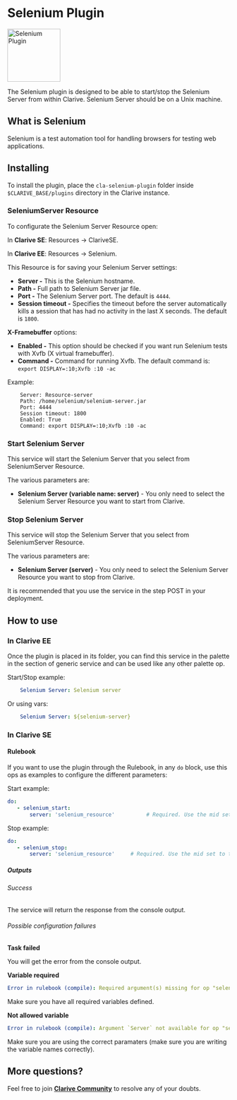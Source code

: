 # Selenium Plugin

<img src="https://cdn.rawgit.com/clarive/cla-selenium-plugin/master/public/icon/selenium.svg?sanitize=true" alt="Selenium Plugin" title="Selenium Plugin" width="120" height="120">

The Selenium plugin is designed to be able to start/stop the Selenium Server from within Clarive. Selenium Server should be on a Unix machine.

## What is Selenium

Selenium is a test automation tool for handling browsers for testing web applications.

## Installing

To install the plugin, place the `cla-selenium-plugin` folder inside `$CLARIVE_BASE/plugins`
directory in the Clarive instance.

### SeleniumServer Resource

To configurate the Selenium Server Resource open:

In **Clarive SE**: Resources -> ClariveSE.

In **Clarive EE**: Resources -> Selenium.

This Resource is for saving your Selenium Server settings:

- **Server -** This is the Selenium hostname.
- **Path -** Full path to Selenium Server jar file.
- **Port -** The Selenium Server port. The default is `4444`.
- **Session timeout -**  Specifies the timeout before the server automatically kills 
a session that has had no activity in the last X seconds. The default is `1800`.

**X-Framebuffer** options:

-  **Enabled -** This option should be checked if you want run Selenium tests with Xvfb (X virtual framebuffer).
-  **Command -** Command for running Xvfb. The default command is: `export DISPLAY=:10;Xvfb :10 -ac`

Example:

		Server: Resource-server
		Path: /home/selenium/selenium-server.jar
		Port: 4444
		Session timeout: 1800
		Enabled: True
		Command: export DISPLAY=:10;Xvfb :10 -ac

### Start Selenium Server

This service will start the Selenium Server that you select from SeleniumServer Resource.

The various parameters are:

- **Selenium Server (variable name: server)** - You only need to select the Selenium Server Resource you want to start from Clarive.

### Stop Selenium Server

This service will stop the Selenium Server that you select from SeleniumServer Resource.

The various parameters are:

- **Selenium Server (server)** - You only need to select the Selenium Server Resource you want to stop from Clarive.

It is recommended that you use the service in the step POST in your deployment.

## How to use

### In Clarive EE

Once the plugin is placed in its folder, you can find this service in the palette in the section of generic service and can be used like any other palette op.

Start/Stop example:

```yaml
    Selenium Server: Selenium server
``` 

Or using vars:

```yaml
    Selenium Server: ${selenium-server}
``` 

### In Clarive SE

#### Rulebook

If you want to use the plugin through the Rulebook, in any `do` block, use this ops as examples to configure the different parameters:

Start example:

```yaml
do:
   - selenium_start:
       server: 'selenium_resource'          # Required. Use the mid set to the resource you created 
``` 

Stop example:

```yaml
do:
   - selenium_stop:
       server: 'selenium_resource'     # Required. Use the mid set to the resource you created
```

##### Outputs

###### Success

The service will return the response from the console output.

###### Possible configuration failures

**Task failed**

You will get the error from the console output.

**Variable required**

```yaml
Error in rulebook (compile): Required argument(s) missing for op "selenium_stop": "server"
```

Make sure you have all required variables defined.

**Not allowed variable**

```yaml
Error in rulebook (compile): Argument `Server` not available for op "selenium_start"
```

Make sure you are using the correct paramaters (make sure you are writing the variable names correctly).

## More questions?

Feel free to join **[Clarive Community](https://community.clarive.com/)** to resolve any of your doubts.
